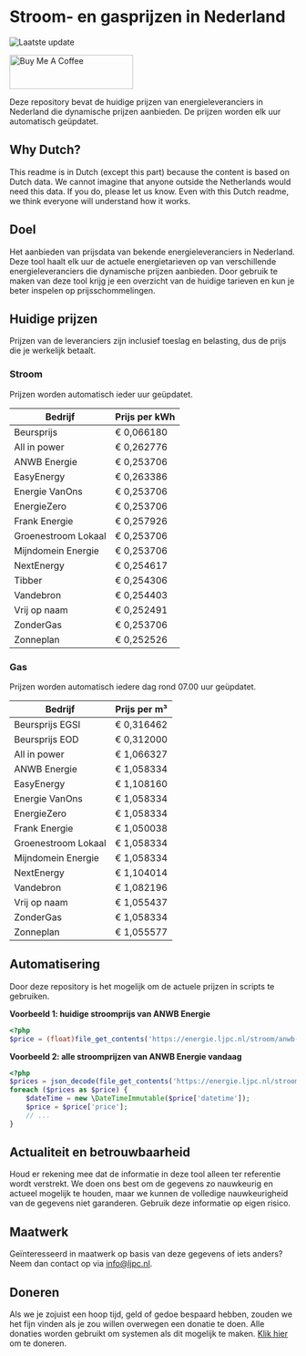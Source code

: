 # Stroom- en gasprijzen in Nederland

![Laatste update](https://img.shields.io/badge/laatste%20update-2023--07--07%2015%3A00%20CET-brightgreen)

<a href="https://www.buymeacoffee.com/Lars-" target="_blank"><img src="https://cdn.buymeacoffee.com/buttons/v2/default-orange.png" alt="Buy Me A Coffee" height="60" style="height: 60px !important;width: 217px !important;" ></a>

Deze repository bevat de huidige prijzen van energieleveranciers in Nederland die dynamische prijzen aanbieden. De prijzen worden elk uur automatisch geüpdatet.

## Why Dutch?

This readme is in Dutch (except this part) because the content is based on Dutch data. We cannot imagine that anyone outside the Netherlands would need this data. If you do, please let us know. Even with this Dutch readme, we think
everyone will understand how it works.

## Doel

Het aanbieden van prijsdata van bekende energieleveranciers in Nederland. Deze tool haalt elk uur de actuele energietarieven op van verschillende energieleveranciers die dynamische prijzen aanbieden. Door gebruik te maken van deze tool
krijg je een overzicht van de huidige tarieven en kun je beter inspelen op prijsschommelingen.

## Huidige prijzen

Prijzen van de leveranciers zijn inclusief toeslag en belasting, dus de prijs die je werkelijk betaalt.

### Stroom

Prijzen worden automatisch ieder uur geüpdatet.

 Bedrijf | Prijs per kWh 
---------|---------------
Beursprijs | € 0,066180
All in power | € 0,262776
ANWB Energie | € 0,253706
EasyEnergy | € 0,263386
Energie VanOns | € 0,253706
EnergieZero | € 0,253706
Frank Energie | € 0,257926
Groenestroom Lokaal | € 0,253706
Mijndomein Energie | € 0,253706
NextEnergy | € 0,254617
Tibber | € 0,254306
Vandebron | € 0,254403
Vrij op naam | € 0,252491
ZonderGas | € 0,253706
Zonneplan | € 0,252526


### Gas

Prijzen worden automatisch iedere dag rond 07.00 uur geüpdatet.

 Bedrijf | Prijs per m³ 
---------|--------------
Beursprijs EGSI | € 0,316462
Beursprijs EOD | € 0,312000
All in power | € 1,066327
ANWB Energie | € 1,058334
EasyEnergy | € 1,108160
Energie VanOns | € 1,058334
EnergieZero | € 1,058334
Frank Energie | € 1,050038
Groenestroom Lokaal | € 1,058334
Mijndomein Energie | € 1,058334
NextEnergy | € 1,104014
Vandebron | € 1,082196
Vrij op naam | € 1,055437
ZonderGas | € 1,058334
Zonneplan | € 1,055577


## Automatisering

Door deze repository is het mogelijk om de actuele prijzen in scripts te gebruiken.

**Voorbeeld 1: huidige stroomprijs van ANWB Energie**

```php
<?php
$price = (float)file_get_contents('https://energie.ljpc.nl/stroom/anwb-energie-nu.txt');

```

**Voorbeeld 2: alle stroomprijzen van ANWB Energie vandaag**

```php
<?php
$prices = json_decode(file_get_contents('https://energie.ljpc.nl/stroom/all-in-power-vandaag.json'),true);
foreach ($prices as $price) {
    $dateTime = new \DateTimeImmutable($price['datetime']);
    $price = $price['price'];
    // ...
}
```

## Actualiteit en betrouwbaarheid

Houd er rekening mee dat de informatie in deze tool alleen ter referentie wordt verstrekt. We doen ons best om de gegevens zo nauwkeurig en actueel mogelijk te houden, maar we kunnen de volledige nauwkeurigheid van de gegevens niet
garanderen. Gebruik deze informatie op eigen risico.

## Maatwerk

Geïnteresseerd in maatwerk op basis van deze gegevens of iets anders? Neem dan contact op
via [info@ljpc.nl](mailto:info@ljpc.nl?subject=Energie%20prijzen).

## Doneren

Als we je zojuist een hoop tijd, geld of gedoe bespaard hebben, zouden we het fijn vinden als je zou willen overwegen een
donatie te doen. Alle donaties worden gebruikt om systemen als dit mogelijk te
maken. [Klik hier](https://www.buymeacoffee.com/Lars-) om te doneren.
